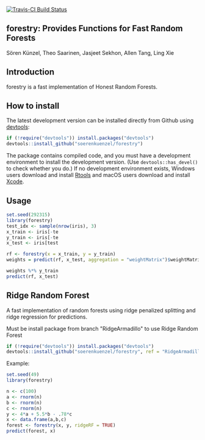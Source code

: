 [![Travis-CI Build Status](https://travis-ci.org/soerenkuenzel/forestry.svg?branch=master)](https://travis-ci.org/soerenkuenzel/forestry)

## forestry: Provides Functions for Fast Random Forests

Sören Künzel, Theo Saarinen, Jasjeet Sekhon, Allen Tang, Ling Xie 

## Introduction

forestry is a fast implementation of Honest Random Forests. 

## How to install

The latest development version can be installed directly from Github using [devtools](https://github.com/hadley/devtools):

```R
if (!require("devtools")) install.packages("devtools")
devtools::install_github("soerenkuenzel/forestry")
```

The package contains compiled code, and you must have a development environment to install the development version. (Use `devtools::has_devel()` to check whether you do.) If no development environment exists, Windows users download and install [Rtools](https://cran.r-project.org/bin/windows/Rtools/) and macOS users download and install [Xcode](https://itunes.apple.com/us/app/xcode/id497799835).

## Usage 

```R
set.seed(292315)
library(forestry)
test_idx <- sample(nrow(iris), 3)
x_train <- iris[-te
y_train <- iris[-te
x_test <- iris[test

rf <- forestry(x = x_train, y = y_train)
weights = predict(rf, x_test, aggregation = "weightMatrix")$weightMatrix

weights %*% y_train
predict(rf, x_test)
```

## Ridge Random Forest

A fast implementation of random forests using ridge penalized splitting and ridge regression for predictions.

Must be install package from branch "RidgeArmadillo" to use Ridge Random Forest

```R
if (!require("devtools")) install.packages("devtools")
devtools::install_github("soerenkuenzel/forestry", ref = "RidgeArmadillo")
```

Example:

```R
set.seed(49)
library(forestry)

n <- c(100)
a <- rnorm(n)
b <- rnorm(n)
c <- rnorm(n)
y <- 4*a + 5.5*b - .78*c
x <- data.frame(a,b,c)
forest <- forestry(x, y, ridgeRF = TRUE)
predict(forest, x)
```
